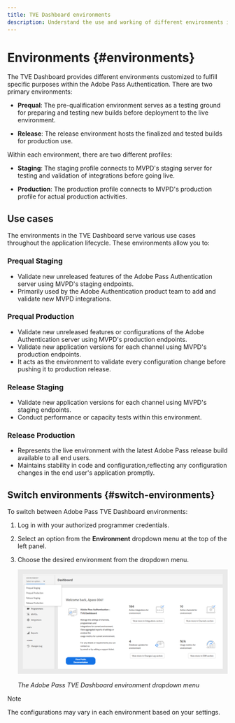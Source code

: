 ```yaml
---
title: TVE Dashboard environments
description: Understand the use and working of different environments in the TVE Dashboard.
---
```

# Environments {#environments}

The TVE Dashboard provides different environments customized to fulfill specific purposes within the Adobe Pass Authentication. There are two primary environments:

* **Prequal**: The pre-qualification environment serves as a testing ground for preparing and testing new builds before deployment to the live environment.

* **Release**: The release environment hosts the finalized and tested builds for production use.

Within each environment, there are two different profiles:

* **Staging**: The staging profile connects to MVPD's staging server for testing and validation of integrations before going live.

* **Production**: The production profile connects to MVPD's production profile for actual production activities.

## Use cases

The environments in the TVE Dashboard serve various use cases throughout the application lifecycle. These environments allow you to:

### Prequal Staging

* Validate new unreleased features of the Adobe Pass Authentication server using MVPD's staging endpoints.
* Primarily used by the Adobe Authentication product team to add and validate new MVPD integrations.

### Prequal Production

* Validate new unreleased features or configurations of the Adobe Authentication server using MVPD's production endpoints.
* Validate new application versions for each channel using MVPD's production endpoints.
* It acts as the environment to validate every configuration change before pushing it to production release.

### Release Staging

* Validate new application versions for each channel using MVPD's staging endpoints.
* Conduct performance or capacity tests within this environment.

### Release Production

* Represents the live environment with the latest Adobe Pass release build available to all end users.
* Maintains stability in code and configuration,reflecting any configuration changes in the end user's application promptly.

## Switch environments {#switch-environments}

To switch between Adobe Pass TVE Dashboard environments:

1. Log in with your authorized programmer credentials.
1. Select an option from the **Environment** dropdown menu at the top of the left panel.
1. Choose the desired environment from the dropdown menu.

   ![TVE Dashboard environments dropdown](assets/tve-dashboard-env.png)

   *The Adobe Pass TVE Dashboard environment dropdown menu*


>[!NOTE]
>
> The configurations may vary in each environment based on your settings.

